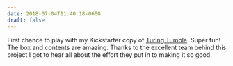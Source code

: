 ```yaml
---
date: 2018-07-04T11:40:18-0600
draft: false
---
```


First chance to play with my Kickstarter copy of [Turing Tumble](https://www.turingtumble.com). Super fun! The box and contents are amazing. Thanks to the excellent team behind this project I got to hear all about the effort they put in to making it so good.

